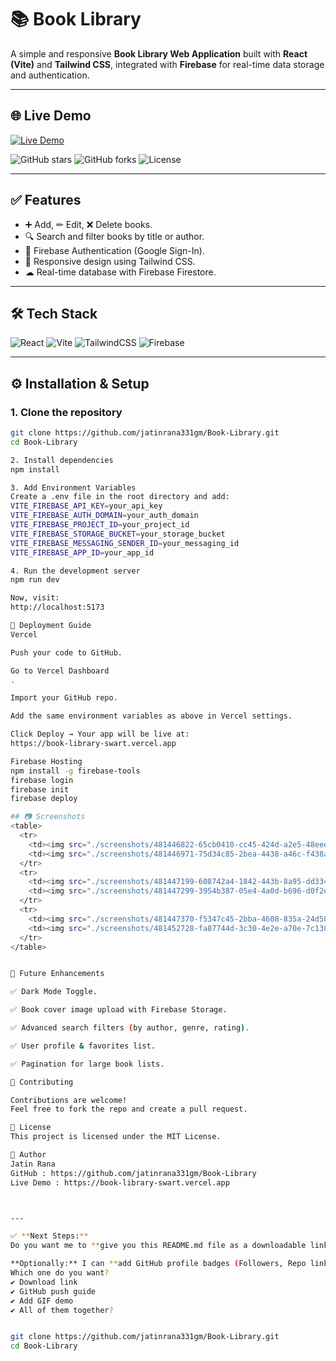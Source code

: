 # 📚 Book Library

A simple and responsive **Book Library Web Application** built with **React (Vite)** and **Tailwind CSS**, integrated with **Firebase** for real-time data storage and authentication.

---

## 🌐 Live Demo
[![Live Demo](https://img.shields.io/badge/Live%20Demo-Book%20Library-brightgreen?style=for-the-badge&logo=vercel)](https://book-library-swart.vercel.app)

![GitHub stars](https://img.shields.io/github/stars/jatinrana331gm/Book-Library?style=social)
![GitHub forks](https://img.shields.io/github/forks/jatinrana331gm/Book-Library?style=social)
![License](https://img.shields.io/badge/License-MIT-blue)

---

## ✅ Features
- ➕ Add, ✏ Edit, ❌ Delete books.
- 🔍 Search and filter books by title or author.
- 🔐 Firebase Authentication (Google Sign-In).
- 📱 Responsive design using Tailwind CSS.
- ☁ Real-time database with Firebase Firestore.

---

## 🛠 Tech Stack
![React](https://img.shields.io/badge/React-20232A?style=for-the-badge&logo=react&logoColor=61DAFB)
![Vite](https://img.shields.io/badge/Vite-646CFF?style=for-the-badge&logo=vite&logoColor=white)
![TailwindCSS](https://img.shields.io/badge/Tailwind_CSS-38B2AC?style=for-the-badge&logo=tailwind-css&logoColor=white)
![Firebase](https://img.shields.io/badge/Firebase-ffca28?style=for-the-badge&logo=firebase&logoColor=black)

---

## ⚙️ Installation & Setup

### 1. Clone the repository
```bash
git clone https://github.com/jatinrana331gm/Book-Library.git
cd Book-Library

2. Install dependencies
npm install

3. Add Environment Variables
Create a .env file in the root directory and add:
VITE_FIREBASE_API_KEY=your_api_key
VITE_FIREBASE_AUTH_DOMAIN=your_auth_domain
VITE_FIREBASE_PROJECT_ID=your_project_id
VITE_FIREBASE_STORAGE_BUCKET=your_storage_bucket
VITE_FIREBASE_MESSAGING_SENDER_ID=your_messaging_id
VITE_FIREBASE_APP_ID=your_app_id

4. Run the development server
npm run dev

Now, visit:
http://localhost:5173

🚀 Deployment Guide
Vercel

Push your code to GitHub.

Go to Vercel Dashboard
.

Import your GitHub repo.

Add the same environment variables as above in Vercel settings.

Click Deploy → Your app will be live at:
https://book-library-swart.vercel.app

Firebase Hosting
npm install -g firebase-tools
firebase login
firebase init
firebase deploy

## 📷 Screenshots
<table>
  <tr>
    <td><img src="./screenshots/481446822-65cb0410-cc45-424d-a2e5-48eeeea240c5.png" width="300"/></td>
    <td><img src="./screenshots/481446971-75d34c85-2bea-4438-a46c-f438ac6217c9.png" width="300"/></td>
  </tr>
  <tr>
    <td><img src="./screenshots/481447199-608742a4-1842-443b-8a95-dd33414f857c.png" width="300"/></td>
    <td><img src="./screenshots/481447299-3954b387-05e4-4a0d-b696-d0f2e8799c41.png" width="300"/></td>
  </tr>
  <tr>
    <td><img src="./screenshots/481447370-f5347c45-2bba-4608-835a-24d585c70bbd.png" width="300"/></td>
    <td><img src="./screenshots/481452728-fa87744d-3c30-4e2e-a70e-7c1381510b7a.png" width="300"/></td>
  </tr>
</table>


🔮 Future Enhancements

✅ Dark Mode Toggle.

✅ Book cover image upload with Firebase Storage.

✅ Advanced search filters (by author, genre, rating).

✅ User profile & favorites list.

✅ Pagination for large book lists.

🤝 Contributing

Contributions are welcome!
Feel free to fork the repo and create a pull request.

📄 License
This project is licensed under the MIT License.

👤 Author
Jatin Rana
GitHub : https://github.com/jatinrana331gm/Book-Library
Live Demo : https://book-library-swart.vercel.app



---

✅ **Next Steps:**  
Do you want me to **give you this README.md file as a downloadable link**, or should I **guide you on how to add this README to your GitHub repo with a commit command**?  

**Optionally:** I can **add GitHub profile badges (Followers, Repo link)** and **a GIF demo of your app running**.  
Which one do you want?  
✔ Download link  
✔ GitHub push guide  
✔ Add GIF demo  
✔ All of them together?


git clone https://github.com/jatinrana331gm/Book-Library.git
cd Book-Library
